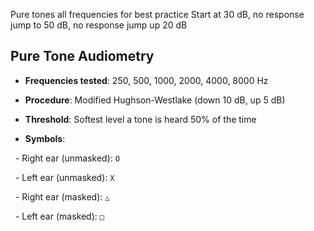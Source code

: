 Pure tones all frequencies for best practice
Start at 30 dB, no response jump to 50 dB, no response jump up 20 dB

## Pure Tone Audiometry

- **Frequencies tested**: 250, 500, 1000, 2000, 4000, 8000 Hz

- **Procedure**: Modified Hughson-Westlake (down 10 dB, up 5 dB)

- **Threshold**: Softest level a tone is heard 50% of the time

- **Symbols**: 

  - Right ear (unmasked): `O`

  - Left ear (unmasked): `X`

  - Right ear (masked): `△`

  - Left ear (masked): `□`